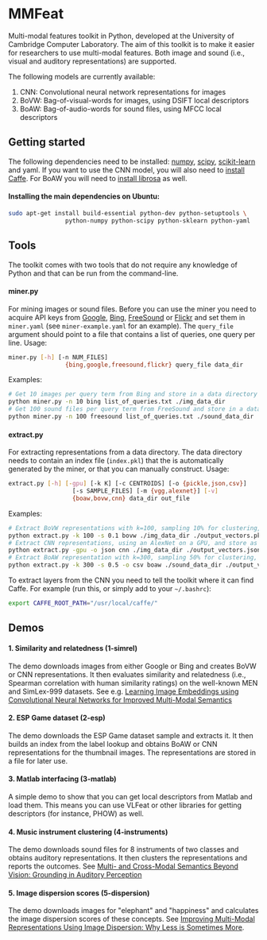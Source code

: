 # MMFeat
Multi-modal features toolkit in Python, developed at the University of Cambridge Computer Laboratory. The aim of this toolkit is to make it easier for researchers to use multi-modal features. Both image and sound (i.e., visual and auditory representations) are supported.

The following models are currently available:

1. CNN: Convolutional neural network representations for images
2. BoVW: Bag-of-visual-words for images, using DSIFT local descriptors
3. BoAW: Bag-of-audio-words for sound files, using MFCC local descriptors

## Getting started
The following dependencies need to be installed: [numpy](http://www.numpy.org), [scipy](http://www.scipy.org), [scikit-learn](http://scikit-learn.org/) and yaml. If you want to use the CNN model, you will also need to [install Caffe](http://caffe.berkeleyvision.org/installation.html). For BoAW you will need to [install librosa](https://bmcfee.github.io/librosa/install.html) as well.

#### Installing the main dependencies on Ubuntu:
```sh
sudo apt-get install build-essential python-dev python-setuptools \
                python-numpy python-scipy python-sklearn python-yaml
```

## Tools
The toolkit comes with two tools that do not require any knowledge of Python and that can be run from the command-line.

#### miner.py
For mining images or sound files. Before you can use the miner you need to acquire API keys from [Google](https://console.developers.google.com), [Bing](https://datamarket.azure.com/account/keys), [FreeSound](http://www.freesound.org/apiv2/apply) or [Flickr](https://www.flickr.com/services)  and set them in `miner.yaml` (see `miner-example.yaml` for an example). The `query_file` argument should point to a file that contains a list of queries, one query per line. Usage:

```sh
miner.py [-h] [-n NUM_FILES]
                {bing,google,freesound,flickr} query_file data_dir
```
Examples:
```sh
# Get 10 images per query term from Bing and store in a data directory
python miner.py -n 10 bing list_of_queries.txt ./img_data_dir
# Get 100 sound files per query term from FreeSound and store in a data directory
python miner.py -n 100 freesound list_of_queries.txt ./sound_data_dir
```
#### extract.py
For extracting representations from a data directory. The data directory needs to contain an index file (`index.pkl`) that the is automatically generated by the miner, or that you can manually construct. Usage:
```sh
extract.py [-h] [-gpu] [-k K] [-c CENTROIDS] [-o {pickle,json,csv}]
                  [-s SAMPLE_FILES] [-m {vgg,alexnet}] [-v]
                  {boaw,bovw,cnn} data_dir out_file
```
Examples:
```sh
# Extract BoVW representations with k=100, sampling 10% for clustering, and store as a Python pickle.
python extract.py -k 100 -s 0.1 bovw ./img_data_dir ./output_vectors.pkl
# Extract CNN representations, using an AlexNet on a GPU, and store as a JSON file.
python extract.py -gpu -o json cnn ./img_data_dir ./output_vectors.json
# Extract BoAW representation with k=300, sampling 50% for clustering, and store as a CSV file.
python extract.py -k 300 -s 0.5 -o csv boaw ./sound_data_dir ./output_vectors.csv
```

To extract layers from the CNN you need to tell the toolkit where it can find Caffe. For example (run this, or simply add to your `~/.bashrc`):
```sh
export CAFFE_ROOT_PATH="/usr/local/caffe/"
```

## Demos

#### 1. Similarity and relatedness (1-simrel)

The demo downloads images from either Google or Bing and creates BoVW or CNN representations. It then evaluates similarity and relatedness (i.e., Spearman correlation with human similarity ratings) on the well-known MEN and SimLex-999 datasets. See e.g. [Learning Image Embeddings using Convolutional Neural Networks for Improved Multi-Modal Semantics](http://www.cl.cam.ac.uk/~dk427/papers/emnlp2014.pdf)

#### 2. ESP Game dataset (2-esp)

The demo downloads the ESP Game dataset sample and extracts it. It then builds an index from the label lookup and obtains BoAW or CNN representations for the thumbnail images. The representations are stored in a file for later use.

#### 3. Matlab interfacing (3-matlab)

A simple demo to show that you can get local descriptors from Matlab and load them. This means you can use VLFeat or other libraries for getting descriptors (for instance, PHOW) as well.

#### 4. Music instrument clustering (4-instruments)

The demo downloads sound files for 8 instruments of two classes and obtains auditory representations. It then clusters the representations and reports the outcomes. See [Multi- and Cross-Modal Semantics Beyond Vision: Grounding in Auditory Perception](http://www.cl.cam.ac.uk/~dk427/papers/emnlp2015a.pdf)

#### 5. Image dispersion scores (5-dispersion)

The demo downloads images for "elephant" and "happiness" and calculates the image dispersion scores of these concepts. See [Improving Multi-Modal Representations Using Image Dispersion: Why Less is Sometimes More](http://www.cl.cam.ac.uk/~dk427/papers/acl2014.pdf).
